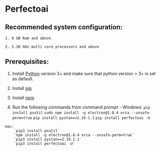 # Perfectoai


## Recommended system configuration:
    
    1. 8 GB Ram and above
    
    2. 2.20 GHz multi core processors and above
    

## Prerequisites:
    
  1. Install [Python](https://www.python.org/downloads/) version 3+ and make sure that python version > 3+ is set as default.
    
  2. Install [pip](https://pip.pypa.io/en/stable/installing/)

  3. Install [npm](https://nodejs.org/en/)
    
  4. Run the following commands from command prompt - Windows:
        `pip install psutil`
        `sudo npm install -g electron@1.8.4 orca --unsafe-perm=true`
        `pip install pystan==2.19.1.1`
        `pip install perfectoai -U`
    
    mac:
        `pip3 install psutil`
        `npm install -g electron@1.8.4 orca --unsafe-perm=true`
        `pip3 install pystan==2.19.1.1`
        `pip3 install perfectoai -U`


  